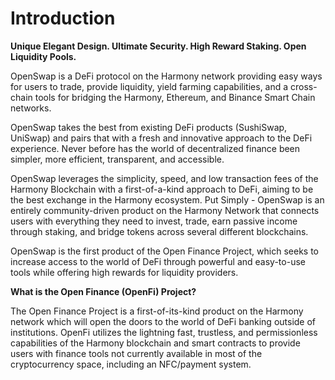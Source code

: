 # Introduction

**Unique Elegant Design. Ultimate Security. High Reward Staking. Open Liquidity Pools.**&#x20;

OpenSwap is a DeFi protocol on the Harmony network providing easy ways for users to trade, provide liquidity, yield farming capabilities, and a cross-chain tools for bridging the Harmony, Ethereum, and Binance Smart Chain networks.

OpenSwap takes the best from existing DeFi products (SushiSwap, UniSwap) and pairs that with a fresh and innovative approach to the DeFi experience. Never before has the world of decentralized finance been simpler, more efficient, transparent, and accessible.

OpenSwap leverages the simplicity, speed, and low transaction fees of the Harmony Blockchain with a first-of-a-kind approach to DeFi, aiming to be the best exchange in the Harmony ecosystem. Put Simply - OpenSwap is an entirely community-driven product on the Harmony Network that connects users with everything they need to invest, trade, earn passive income through staking, and bridge tokens across several different blockchains.&#x20;

OpenSwap is the first product of the Open Finance Project, which seeks to increase access to the world of DeFi through powerful and easy-to-use tools while offering high rewards for liquidity providers.



**What is the Open Finance (OpenFi) Project?**

The Open Finance Project is a first-of-its-kind product on the Harmony network which will open the doors to the world of DeFi banking outside of institutions. OpenFi utilizes the lightning fast, trustless, and permissionless capabilities of the Harmony blockchain and smart contracts to provide users with finance tools not currently available in most of the cryptocurrency space, including an NFC/payment system.&#x20;
